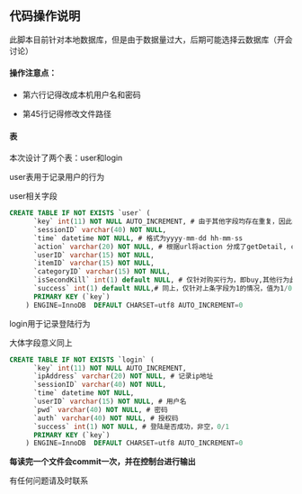 ## 代码操作说明

此脚本目前针对本地数据库，但是由于数据量过大，后期可能选择云数据库（开会讨论）

#### 操作注意点：

- 第六行记得改成本机用户名和密码

- 第45行记得修改文件路径


#### 表

本次设计了两个表：user和login

user表用于记录用户的行为

user相关字段

```sql
CREATE TABLE IF NOT EXISTS `user` (
      `key` int(11) NOT NULL AUTO_INCREMENT, # 由于其他字段均存在重复，因此采用自增字段作主键
      `sessionID` varchar(40) NOT NULL,
      `time` datetime NOT NULL, # 格式为yyyy-mm-dd hh-mm-ss
      `action` varchar(20) NOT NULL, # 根据url将action 分成了getDetail, cart, favor, buy
      `userID` varchar(15) NOT NULL,
      `itemID` varchar(15) NOT NULL,
      `categoryID` varchar(15) NOT NULL,
      `isSecondKill` int(1) default NULL, # 仅针对购买行为，即buy,其他行为此字段为null，购买为0/1
      `success` int(1) default NULL,# 同上，仅针对上条字段为1的情况，值为1/0，其他情况下为null
      PRIMARY KEY (`key`)
    ) ENGINE=InnoDB  DEFAULT CHARSET=utf8 AUTO_INCREMENT=0
```

login用于记录登陆行为

大体字段意义同上

```sql
CREATE TABLE IF NOT EXISTS `login` (
      `key` int(11) NOT NULL AUTO_INCREMENT, 
      `ipAddress` varchar(20) NOT NULL, # 记录ip地址
      `sessionID` varchar(40) NOT NULL,
      `time` datetime NOT NULL,
      `userID` varchar(15) NOT NULL, # 用户名
      `pwd` varchar(40) NOT NULL, # 密码
      `auth` varchar(40) NOT NULL, # 授权码
      `success` int(1) NOT NULL, # 登陆是否成功，非空，0/1
      PRIMARY KEY (`key`)
    ) ENGINE=InnoDB  DEFAULT CHARSET=utf8 AUTO_INCREMENT=0
```

**每读完一个文件会commit一次，并在控制台进行输出**

有任何问题请及时联系
